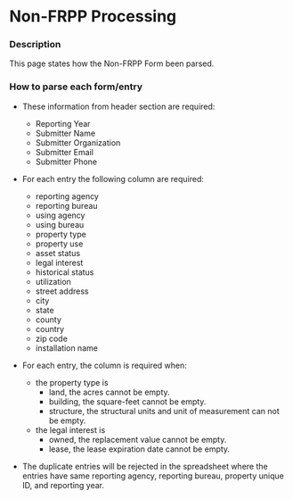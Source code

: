 # Non-FRPP Processing
### Description
This page states how the Non-FRPP Form been parsed.

### How to parse each form/entry

* These information from header section are required:
    * Reporting Year
    * Submitter Name
    * Submitter Organization
    * Submitter Email
    * Submitter Phone

* For each entry the following column are required:
    * reporting agency
    * reporting bureau
    * using agency
    * using bureau
    * property type
    * property use
    * asset status
    * legal interest
    * historical status
    * utilization
    * street address
    * city
    * state
    * county
    * country
    * zip code
    * installation name

* For each entry, the column is required when:
    * the property type is
        * land, the acres cannot be empty.
        * building, the square-feet cannot be empty.
        * structure, the structural units and unit of measurement can not be empty.
    * the legal interest is
        * owned, the replacement value cannot be empty.
        * lease, the lease expiration date cannot be empty.

* The duplicate entries will be rejected in the spreadsheet where the entries have same reporting agency, reporting bureau, property unique ID, and reporting year.